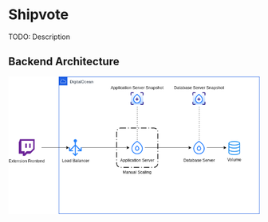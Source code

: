 # Shipvote

TODO: Description

## Backend Architecture

![Backend Architecture Diagram](docs/Shipvote%20Architecture.png)

